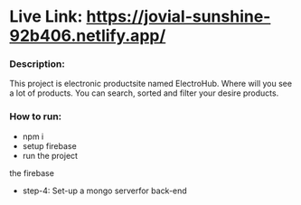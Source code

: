 # Live Link: https://jovial-sunshine-92b406.netlify.app/

### Description: 
This project is electronic productsite named ElectroHub. Where will you see a lot of products. You can search, sorted and filter your desire products.

### How to run: 

  * npm i
  * setup firebase
  * run the project



 the firebase
* step-4: Set-up a mongo serverfor back-end


 
 
